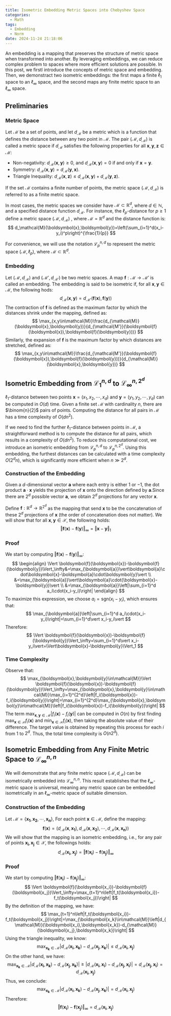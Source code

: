 ```yaml
---
title: Isometric Embedding Metric Spaces into Chebyshev Space
categories:
  - Math
tags:
  - Embedding
  - Norm
date: 2024-11-24 21:18:06
---
```



An embedding is a mapping that preserves the structure of metric space when transformed into another. By leveraging embeddings, we can reduce complex problem to spaces where more efficient solutions are possible. In this post, we firstl introduce the concepts of metric space and embedding. Then, we demonstract two isometric embeddings: the first maps a finite $\ell_1$ space to an $\ell_\infty$ space, and the second maps any finite metric space to an $\ell_\infty$ space.

<!-- more -->

## Preliminaries

### Metric Space

Let $\mathcal{M}$ be a set of points, and let $d_{\mathcal{M}}$ be a metric which is a function that defines the distance between any two point in $\mathcal{M}$. The pair $(\mathcal{M},d_{\mathcal{M}})$ is called a metric space if $d_{\mathcal{M}}$ satisfies the following properties for all $\boldsymbol{x},\boldsymbol{y},\boldsymbol{z}\in\mathcal{M}$:

- Non-negativity: $d_{\mathcal{M}}(\boldsymbol{x},\boldsymbol{y})\ge 0$, and $d_{\mathcal{M}}(\boldsymbol{x},\boldsymbol{y})=0$ if and only if $\boldsymbol{x}=\boldsymbol{y}$.
- Symmetry: $d_{\mathcal{M}}(\boldsymbol{x},\boldsymbol{y})=d_{\mathcal{M}}(\boldsymbol{y},\boldsymbol{x})$.
- Triangle Inequality: $d_{\mathcal{M}}(\boldsymbol{x},\boldsymbol{z})\le d_{\mathcal{M}}(\boldsymbol{x},\boldsymbol{y}) + d_{\mathcal{M}}(\boldsymbol{y},\boldsymbol{z})$.

If the set $\mathcal{M}$ contains a finite number of points, the metric space $(\mathcal{M},d_{\mathcal{M}})$ is referred to as a finite metric space.

In most cases, the metric spaces we consider have $\mathcal{M}\subset\mathbb{R}^d$, where $d\in\mathbb{N}$, and a specified distance function $d_\mathcal{M}$. For instance, the $\ell_p$-distance for $p\ge 1$ define a metric space $(\mathcal{M},d_{\mathcal{M}})$ , where $\mathcal{M}=\mathbb{R}^d$ and the distance function is:
$$
d_\mathcal{M}(\boldsymbol{x},\boldsymbol{y})=\left(\sum_{i=1}^d(x_i-y_i)^p\right)^{\frac{1}{p}}
$$

For convenience, we will use the notation $\mathcal{L}_{p}^{n,d}$ to represent the metric space $(\mathcal{M},\ell_p)$, where $\mathcal{M}\subset\mathbb{R}^d$.

### Embedding

Let $(\mathcal{M},d_{\mathcal{M}})$ and $(\mathcal{M'},d_{\mathcal{M'}})$ be two metric spaces. A map $\boldsymbol{f}:\mathcal{M}\to\mathcal{M'}$ is called an embedding. The embedding is said to be isometric if, for all $\boldsymbol{x},\boldsymbol{y}\in\mathcal{M}$, the following hods:
$$
d_{\mathcal{M}}(\boldsymbol{x},\boldsymbol{y})=d_{\mathcal{M'}}(\boldsymbol{f}(\boldsymbol{x}),\boldsymbol{f}(\boldsymbol{y}))
$$
The contraction of $\boldsymbol{f}$ is defined as the maximum factor by which the distances shrink under the mapping, defined as:
$$
\max_{x,y\in\mathcal{M}}\frac{d_{\mathcal{M}}(\boldsymbol{x},\boldsymbol{y})}{d_{\mathcal{M'}}(\boldsymbol{f}(\boldsymbol{x}),\boldsymbol{f}(\boldsymbol{y}))}
$$
Similarly, the expansion of $\boldsymbol{f}$ is the maximum factor by which distances are stretched, defined as:
$$
\max_{x,y\in\mathcal{M}}\frac{d_{\mathcal{M'}}(\boldsymbol{f}(\boldsymbol{x}),\boldsymbol{f}(\boldsymbol{y}))}{d_{\mathcal{M}}(\boldsymbol{x},\boldsymbol{y})}
$$

## Isometric Embedding from $\mathcal{L}_{1}^{n,d}$ to $\mathcal{L}_{\infty}^{n,2^d}$

$\ell_1$-distance between two points $\boldsymbol{x}=(x_1,x_2,\cdots,x_d)$ and $\boldsymbol{y}=(y_1,y_2,\cdots,y_d)$ can be computed in $O(d)$ time. Given a finite set $\mathcal{M}$ with cardinality $n$, there are $\binom{n}{2}$ pairs of points. Computing the distance for all pairs in $\mathcal{M}$ has a time complexity of $O(dn^2)$.

If we need to find the further $\ell_1$-distance between points in $\mathcal{M}$, a straightforward method is to compute the distance for all pairs, which results in a complexity of $O(dn^2)$. To reduce this computational cost, we introduce an isometric embedding from $\mathcal{L}_{p}^{n,d}$ to $\mathcal{L}_{p}^{n,2^d}$. Using this embedding, the furthest distances can be calculated with a time complexity $O(2^dn)$, which is significantly more efficient when $n\gg 2^d$.

### Construction of the Embedding

Given a $d$-dimensional vector $\boldsymbol{a}$ where each entry is either $1$ or $-1$, the dot product $\boldsymbol{a}\cdot\boldsymbol{x}$ yields the projection of $\boldsymbol{x}$ onto the direction defined by $\boldsymbol{a}$.Since there are $2^d$ possible vector $\boldsymbol{a}$, we obtain $2^d$ projections for any vector $\boldsymbol{x}$.

Define $\boldsymbol{f}:\mathbb{R}^d\to\mathbb{R}^{2^d}$ as the mapping that send $\boldsymbol{x}$ to be the concatenation of these $2^d$ projections of $\boldsymbol{x}$ (the order of concatenation does not matter). We will show that for all $\boldsymbol{x},\boldsymbol{y}\in\mathcal{X}$, the following holds:
$$
\Vert \boldsymbol{f}(\boldsymbol{x})-\boldsymbol{f}(\boldsymbol{y})\Vert_\infty=\Vert\boldsymbol{x}-\boldsymbol{y}\Vert_1
$$

### Proof

We start by computing $\Vert \boldsymbol{f}(\boldsymbol{x})-\boldsymbol{f}(\boldsymbol{y})\Vert_\infty$:
$$
\begin{align}
\Vert \boldsymbol{f}(\boldsymbol{x})-\boldsymbol{f}(\boldsymbol{y})\Vert_\infty&=\max_{\boldsymbol{a}}\vert\boldsymbol{a}\cdot\boldsymbol{x}-\boldsymbol{a}\cdot\boldsymbol{y}\vert \\
&=\max_{\boldsymbol{a}}\vert\boldsymbol{a}\cdot(\boldsymbol{x}-\boldsymbol{y})\vert \\
&=\max_{\boldsymbol{a}}\left|\sum_{i=1}^d a_i\cdot(x_i-y_i)\right|
\end{align}
$$
To maximize this expression, we choose $a_i=\text{sgn}(x_i-y_i)$, which ensures that:
$$
\max_{\boldsymbol{a}}\left|\sum_{i=1}^d a_i\cdot(x_i-y_i)\right|=\sum_{i=1}^d\vert x_i-y_i\vert
$$
Therefore:
$$
\Vert \boldsymbol{f}(\boldsymbol{x})-\boldsymbol{f}(\boldsymbol{y})\Vert_\infty=\sum_{i=1}^d\vert x_i-y_i\vert=\Vert\boldsymbol{x}-\boldsymbol{y}\Vert_1
$$

### Time Complexity

Observe that:
$$
\max_{\boldsymbol{x},\boldsymbol{y}\in\mathcal{M}}\Vert \boldsymbol{f}(\boldsymbol{x})-\boldsymbol{f}(\boldsymbol{y})\Vert_\infty=\max_{\boldsymbol{x},\boldsymbol{y}\in\mathcal{M}}\max_{i=1}^{2^d}\left|f_i(\boldsymbol{x})-f_i(\boldsymbol{y})\right|=\max_{i=1}^{2^d}\max_{\boldsymbol{x},\boldsymbol{y}\in\mathcal{M}}\left|f_i(\boldsymbol{x})-f_i(\boldsymbol{y})\right|
$$
The term $\max_{\boldsymbol{x},\boldsymbol{y}\in\mathcal{M}}\left|f_i(\boldsymbol{x})-f_i(\boldsymbol{y})\right|$ can be computed in $O(n)$ by first finding $\max_{\boldsymbol{x}\in\mathcal{X}}f_i(\boldsymbol{x})$ and $\min_{\boldsymbol{x}\in\mathcal{X}}f_i(\boldsymbol{x})$, then taking the absolute value of their difference. The target value is obtained by repeating this process for each $i$ from $1$ to $2^d$. Thus, the total time complexity  is $O(n2^d)$.

## Isometric Embedding from Any Finite Metric Space to $\mathcal{L}_{\infty}^{n,n}$

We will demonstrate that any finite metric space $(\mathcal{M},d_{\mathcal{M}})$ can be isometrically embedded into $\mathcal{L}_{\infty}^{n,n}$. This result establishes that the $\ell_\infty$-metric space is universal, meaning any metric space can be embedded isometrically in an $\ell_\infty$-metric space of suitable dimension.

### Construction of the Embedding

Let $\mathcal{M}=\{\boldsymbol{x_1},\boldsymbol{x_2},\cdots,\boldsymbol{x_n}\}$, For each point $\boldsymbol{x}\in\mathcal{M}$, define the mapping:
$$
\boldsymbol{f}(\boldsymbol{x})=(d_{\mathcal{M}}(\boldsymbol{x},\boldsymbol{x_1}),d_{\mathcal{M}}(\boldsymbol{x},\boldsymbol{x_2}),\cdots,d_{\mathcal{M}}(\boldsymbol{x},\boldsymbol{x_n}))
$$
We will show that the mapping is an isometric embedding, i.e., for any pair of points $\boldsymbol{x_i},\boldsymbol{x_j}\in\mathcal{X}$, the followings holds:
$$
d_{\mathcal{M}}(\boldsymbol{x_i},\boldsymbol{x_j})=\Vert \boldsymbol{f}(\boldsymbol{x_i})-\boldsymbol{f}(\boldsymbol{x_j})\Vert_\infty
$$

### Proof

We start by computing $\Vert \boldsymbol{f}(\boldsymbol{x_i})-\boldsymbol{f}(\boldsymbol{x_j})\Vert_\infty$:
$$
\Vert \boldsymbol{f}(\boldsymbol{x_i})-\boldsymbol{f}(\boldsymbol{x_j})\Vert_\infty=\max_{t=1}^n\left|f_t(\boldsymbol{x_i})-f_t(\boldsymbol{x_j})\right|
$$
By the definition of the mapping, we have:
$$
\max_{t=1}^n\left|f_t(\boldsymbol{x_i})-f_t(\boldsymbol{x_j})\right|=\max_{\boldsymbol{x_k}\in\mathcal{M}}\left|d_{\mathcal{M}}(\boldsymbol{x_i},\boldsymbol{x_k})-d_{\mathcal{M}}(\boldsymbol{x_j},\boldsymbol{x_k})\right|
$$
Using the triangle inequality, we know:
$$
\max_{\boldsymbol{x_k}\in\mathcal{M}}\left|d_{\mathcal{M}}(\boldsymbol{x_i},\boldsymbol{x_k})-d_{\mathcal{M}}(\boldsymbol{x_j},\boldsymbol{x_k})\right|\le d_{\mathcal{M}}(\boldsymbol{x_i},\boldsymbol{x_j})
$$
On the other hand, we have:
$$
\max_{\boldsymbol{x_k}\in\mathcal{M}}\left|d_{\mathcal{M}}(\boldsymbol{x_i},\boldsymbol{x_k})-d_{\mathcal{M}}(\boldsymbol{x_j},\boldsymbol{x_k})\right|\ge\left| d_{\mathcal{M}}(\boldsymbol{x_i},\boldsymbol{x_i})-d_{\mathcal{M}}(\boldsymbol{x_j},\boldsymbol{x_i})\right|=d_{\mathcal{M}}(\boldsymbol{x_j},\boldsymbol{x_i})=d_{\mathcal{M}}(\boldsymbol{x_i},\boldsymbol{x_j})
$$
Thus, we conclude:
$$
\max_{\boldsymbol{x_k}\in\mathcal{M}}\left|d_{\mathcal{M}}(\boldsymbol{x_i},\boldsymbol{x_k})-d_{\mathcal{M}}(\boldsymbol{x_j},\boldsymbol{x_k})\right|=d_{\mathcal{M}}(\boldsymbol{x_i},\boldsymbol{x_j})
$$
Therefore:
$$
\Vert \boldsymbol{f}(\boldsymbol{x_i})-\boldsymbol{f}(\boldsymbol{x_j})\Vert_\infty=d_{\mathcal{M}}(\boldsymbol{x_i},\boldsymbol{x_j})
$$
